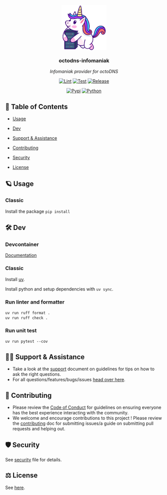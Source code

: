 <!--- THIS FILE IS GENERATED! DO NOT EDIT! Maintained by Pulumi -->
<div align="center">
<img src="https://raw.githubusercontent.com/m0nsterrr/octodns-infomaniak/main/docs/assets/logo.svg" align="center" width="144px" height="144px"/>

### octodns-infomaniak

_Infomaniak provider for octoDNS_

</div>
<div align="center">


[![Lint](https://img.shields.io/github/actions/workflow/status/m0nsterrr/octodns-infomaniak/lint.yml?branch=main&label=&logo=ruff&style=for-the-badge&logoColor=D7FF64&color=black)](https://github.com/m0nsterrr/octodns-infomaniak/tree/main/.github/workflows/lint.yml)
[![Test](https://img.shields.io/github/actions/workflow/status/m0nsterrr/octodns-infomaniak/test.yml?branch=main&label=&logo=pytest&style=for-the-badge&logoColor=white&color=0A9EDC)](https://github.com/m0nsterrr/octodns-infomaniak/tree/main/.github/workflows/test.yml)
[![Release](https://img.shields.io/github/actions/workflow/status/m0nsterrr/octodns-infomaniak/release.yml?branch=main&label=&logo=github&style=for-the-badge&logoColor=black&color=white)](https://github.com/m0nsterrr/octodns-infomaniak/tree/main/.github/workflows/release.yml)
</div>

<div align="center">


[![Pypi](https://img.shields.io/pypi/v/octodns-infomaniak?label=&logo=pypi&style=for-the-badge&logoColor=yellow&color=3776AB)](https://pypi.python.org/pypi/)
[![Python](https://img.shields.io/pypi/pyversions/octodns-infomaniak?label=&logo=python&style=for-the-badge&logoColor=yellow&color=3776AB)](https://pypi.python.org/pypi/)

</div>

## 🔗 Table of Contents


  - [Usage](#ringed_planet)
  - [Dev](#tools)

  - [Support &amp; Assistance](#raising_hand_man-support--assistance)
  - [Contributing](#handshake-contributing)
  - [Security](#shield-security)
  - [License](#balance_scale-license)


## 🪐 Usage

### Classic
Install the package `pip install `




## 🛠️ Dev

### Devcontainer
[Documentation](https://code.visualstudio.com/docs/devcontainers/containers)


### Classic
Install [uv](https://docs.astral.sh/uv/getting-started/installation/).

Install python and setup dependencies with `uv sync`.
### Run linter and formatter
```
uv run ruff format . 
uv run ruff check .
```
### Run unit test
```
uv run pytest --cov
```



## 🙋‍♂️ Support & Assistance

* Take a look at the [support](.github/SUPPORT.md) document on
     guidelines for tips on how to ask the right questions.
* For all questions/features/bugs/issues [head over here](/../../issues/new/choose).

## 🤝 Contributing

* Please review the [Code of Conduct](.github/CODE_OF_CONDUCT.md) for guidelines
    on ensuring everyone has the best experience interacting with the community.
* We welcome and encourage contributions to this project !
    Please review the [contributing](.github/CONTRIBUTING.md) doc for submitting
    issues/a guide on submitting pull requests and helping out.

## 🛡️ Security

See [security](.github/SECURITY.md) file for details.

## ⚖️ License

See [here](LICENSE).
